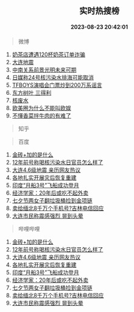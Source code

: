 <div align="center"><h2>实时热搜榜</h2><h4>2023-08-23 20:42:01</h4></div>

> 微博  

1. [奶茶店遭遇120杯奶茶订单诈骗](https://s.weibo.com/weibo?q=%23%E5%A5%B6%E8%8C%B6%E5%BA%97%E9%81%AD%E9%81%87120%E6%9D%AF%E5%A5%B6%E8%8C%B6%E8%AE%A2%E5%8D%95%E8%AF%88%E9%AA%97%23&t=31&band_rank=1&Refer=top)<br />
2. [大连地震](https://s.weibo.com/weibo?q=%23%E5%A4%A7%E8%BF%9E%E5%9C%B0%E9%9C%87%23&t=31&band_rank=2&Refer=top)<br />
3. [中南关系前景光明未来可期](https://s.weibo.com/weibo?q=%23%E4%B8%AD%E5%8D%97%E5%85%B3%E7%B3%BB%E5%89%8D%E6%99%AF%E5%85%89%E6%98%8E%E6%9C%AA%E6%9D%A5%E5%8F%AF%E6%9C%9F%23&t=31&band_rank=3&Refer=top)<br />
4. [日媒称24号核污染水排海可能取消](https://s.weibo.com/weibo?q=%23%E6%97%A5%E5%AA%92%E7%A7%B024%E5%8F%B7%E6%A0%B8%E6%B1%A1%E6%9F%93%E6%B0%B4%E6%8E%92%E6%B5%B7%E5%8F%AF%E8%83%BD%E5%8F%96%E6%B6%88%23&t=31&band_rank=4&Refer=top)<br />
5. [TFBOYS演唱会门票炒到200万系谣言](https://s.weibo.com/weibo?q=%23TFBOYS%E6%BC%94%E5%94%B1%E4%BC%9A%E9%97%A8%E7%A5%A8%E7%82%92%E5%88%B0200%E4%B8%87%E7%B3%BB%E8%B0%A3%E8%A8%80%23&t=31&band_rank=5&Refer=top)<br />
6. [东方树叶 三得利](https://s.weibo.com/weibo?q=%E4%B8%9C%E6%96%B9%E6%A0%91%E5%8F%B6%20%E4%B8%89%E5%BE%97%E5%88%A9&t=31&band_rank=6&Refer=top)<br />
7. [核废水](https://s.weibo.com/weibo?q=%E6%A0%B8%E5%BA%9F%E6%B0%B4&t=31&band_rank=7&Refer=top)<br />
8. [欧美圈为什么不能叫欧娱](https://s.weibo.com/weibo?q=%23%E6%AC%A7%E7%BE%8E%E5%9C%88%E4%B8%BA%E4%BB%80%E4%B9%88%E4%B8%8D%E8%83%BD%E5%8F%AB%E6%AC%A7%E5%A8%B1%23&t=31&band_rank=8&Refer=top)<br />
9. [不懂香菜拌牛肉的有难了](https://s.weibo.com/weibo?q=%23%E4%B8%8D%E6%87%82%E9%A6%99%E8%8F%9C%E6%8B%8C%E7%89%9B%E8%82%89%E7%9A%84%E6%9C%89%E9%9A%BE%E4%BA%86%23&t=31&band_rank=9&Refer=top)<br />

> 知乎  


> 百度  

1. [金砖+加的是什么](https://www.baidu.com/s?wd=%E9%87%91%E7%A0%96%2B%E5%8A%A0%E7%9A%84%E6%98%AF%E4%BB%80%E4%B9%88&sa=fyb_news&rsv_dl=fyb_news)<br />
2. [12年前号称喝核污染水日官员怎么样了](https://www.baidu.com/s?wd=12%E5%B9%B4%E5%89%8D%E5%8F%B7%E7%A7%B0%E5%96%9D%E6%A0%B8%E6%B1%A1%E6%9F%93%E6%B0%B4%E6%97%A5%E5%AE%98%E5%91%98%E6%80%8E%E4%B9%88%E6%A0%B7%E4%BA%86&sa=fyb_news&rsv_dl=fyb_news)<br />
3. [大连4.6级地震 亲历网友热议](https://www.baidu.com/s?wd=%23%E5%A4%A7%E8%BF%9E%E5%A4%9A%E6%AC%A1%E5%9C%B0%E9%9C%87%23&sa=fyb_news&rsv_dl=fyb_news)<br />
4. [各地扎实开展灾后恢复重建](https://www.baidu.com/s?wd=%E5%90%84%E5%9C%B0%E6%89%8E%E5%AE%9E%E5%BC%80%E5%B1%95%E7%81%BE%E5%90%8E%E6%81%A2%E5%A4%8D%E9%87%8D%E5%BB%BA&sa=fyb_news&rsv_dl=fyb_news)<br />
5. [印度“月船3号”飞船成功登月](https://www.baidu.com/s?wd=%E5%8D%B0%E5%BA%A6%E2%80%9C%E6%9C%88%E8%88%B93%E5%8F%B7%E2%80%9D%E9%A3%9E%E8%88%B9%E6%88%90%E5%8A%9F%E7%99%BB%E6%9C%88&sa=fyb_news&rsv_dl=fyb_news)<br />
6. [经济学家：20年后或吃不起外卖](https://www.baidu.com/s?wd=%E7%BB%8F%E6%B5%8E%E5%AD%A6%E5%AE%B6%EF%BC%9A20%E5%B9%B4%E5%90%8E%E6%88%96%E5%90%83%E4%B8%8D%E8%B5%B7%E5%A4%96%E5%8D%96&sa=fyb_news&rsv_dl=fyb_news)<br />
7. [七夕节两女子翻垃圾桶捡到金项链](https://www.baidu.com/s?wd=%E4%B8%83%E5%A4%95%E8%8A%82%E4%B8%A4%E5%A5%B3%E5%AD%90%E7%BF%BB%E5%9E%83%E5%9C%BE%E6%A1%B6%E6%8D%A1%E5%88%B0%E9%87%91%E9%A1%B9%E9%93%BE&sa=fyb_news&rsv_dl=fyb_news)<br />
8. [卖给缅北8千万个手机号?吉林电信回应](https://www.baidu.com/s?wd=%E5%8D%96%E7%BB%99%E7%BC%85%E5%8C%978%E5%8D%83%E4%B8%87%E4%B8%AA%E6%89%8B%E6%9C%BA%E5%8F%B7%3F%E5%90%89%E6%9E%97%E7%94%B5%E4%BF%A1%E5%9B%9E%E5%BA%94&sa=fyb_news&rsv_dl=fyb_news)<br />
9. [大连市民称震感强烈 晃到头晕](https://www.baidu.com/s?wd=%E5%A4%A7%E8%BF%9E%E5%B8%82%E6%B0%91%E7%A7%B0%E9%9C%87%E6%84%9F%E5%BC%BA%E7%83%88+%E6%99%83%E5%88%B0%E5%A4%B4%E6%99%95&sa=fyb_news&rsv_dl=fyb_news)<br />

> 哔哩哔哩  

1. [金砖+加的是什么](https://www.baidu.com/s?wd=%E9%87%91%E7%A0%96%2B%E5%8A%A0%E7%9A%84%E6%98%AF%E4%BB%80%E4%B9%88&sa=fyb_news&rsv_dl=fyb_news)<br />
2. [12年前号称喝核污染水日官员怎么样了](https://www.baidu.com/s?wd=12%E5%B9%B4%E5%89%8D%E5%8F%B7%E7%A7%B0%E5%96%9D%E6%A0%B8%E6%B1%A1%E6%9F%93%E6%B0%B4%E6%97%A5%E5%AE%98%E5%91%98%E6%80%8E%E4%B9%88%E6%A0%B7%E4%BA%86&sa=fyb_news&rsv_dl=fyb_news)<br />
3. [大连4.6级地震 亲历网友热议](https://www.baidu.com/s?wd=%23%E5%A4%A7%E8%BF%9E%E5%A4%9A%E6%AC%A1%E5%9C%B0%E9%9C%87%23&sa=fyb_news&rsv_dl=fyb_news)<br />
4. [各地扎实开展灾后恢复重建](https://www.baidu.com/s?wd=%E5%90%84%E5%9C%B0%E6%89%8E%E5%AE%9E%E5%BC%80%E5%B1%95%E7%81%BE%E5%90%8E%E6%81%A2%E5%A4%8D%E9%87%8D%E5%BB%BA&sa=fyb_news&rsv_dl=fyb_news)<br />
5. [印度“月船3号”飞船成功登月](https://www.baidu.com/s?wd=%E5%8D%B0%E5%BA%A6%E2%80%9C%E6%9C%88%E8%88%B93%E5%8F%B7%E2%80%9D%E9%A3%9E%E8%88%B9%E6%88%90%E5%8A%9F%E7%99%BB%E6%9C%88&sa=fyb_news&rsv_dl=fyb_news)<br />
6. [经济学家：20年后或吃不起外卖](https://www.baidu.com/s?wd=%E7%BB%8F%E6%B5%8E%E5%AD%A6%E5%AE%B6%EF%BC%9A20%E5%B9%B4%E5%90%8E%E6%88%96%E5%90%83%E4%B8%8D%E8%B5%B7%E5%A4%96%E5%8D%96&sa=fyb_news&rsv_dl=fyb_news)<br />
7. [七夕节两女子翻垃圾桶捡到金项链](https://www.baidu.com/s?wd=%E4%B8%83%E5%A4%95%E8%8A%82%E4%B8%A4%E5%A5%B3%E5%AD%90%E7%BF%BB%E5%9E%83%E5%9C%BE%E6%A1%B6%E6%8D%A1%E5%88%B0%E9%87%91%E9%A1%B9%E9%93%BE&sa=fyb_news&rsv_dl=fyb_news)<br />
8. [卖给缅北8千万个手机号?吉林电信回应](https://www.baidu.com/s?wd=%E5%8D%96%E7%BB%99%E7%BC%85%E5%8C%978%E5%8D%83%E4%B8%87%E4%B8%AA%E6%89%8B%E6%9C%BA%E5%8F%B7%3F%E5%90%89%E6%9E%97%E7%94%B5%E4%BF%A1%E5%9B%9E%E5%BA%94&sa=fyb_news&rsv_dl=fyb_news)<br />
9. [大连市民称震感强烈 晃到头晕](https://www.baidu.com/s?wd=%E5%A4%A7%E8%BF%9E%E5%B8%82%E6%B0%91%E7%A7%B0%E9%9C%87%E6%84%9F%E5%BC%BA%E7%83%88+%E6%99%83%E5%88%B0%E5%A4%B4%E6%99%95&sa=fyb_news&rsv_dl=fyb_news)<br />
